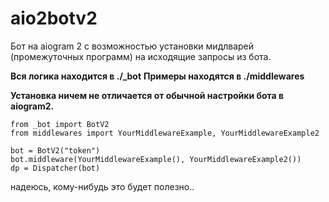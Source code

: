 # aio2botv2
Бот на aiogram 2 с возможностью установки мидлварей (промежуточных программ) на исходящие запросы из бота.

**Вся логика находится в ./_bot**
**Примеры находятся в ./middlewares**

**Установка ничем не отличается от обычной настройки бота в aiogram2.**

```
from _bot import BotV2
from middlewares import YourMiddlewareExample, YourMiddlewareExample2

bot = BotV2("token")
bot.middleware(YourMiddlewareExample(), YourMiddlewareExample2())
dp = Dispatcher(bot)
```

надеюсь, кому-нибудь это будет полезно..
